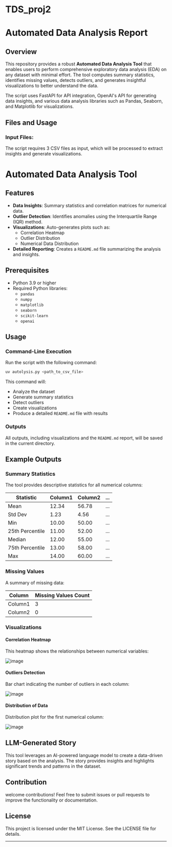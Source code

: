 # TDS_proj2

# Automated Data Analysis Report

## Overview

This repository provides a robust **Automated Data Analysis Tool** that enables users to perform comprehensive exploratory data analysis (EDA) on any dataset with minimal effort. The tool computes summary statistics, identifies missing values, detects outliers, and generates insightful visualizations to better understand the data.

The script uses FastAPI for API integration, OpenAI's API for generating data insights, and various data analysis libraries such as Pandas, Seaborn, and Matplotlib for visualizations.

## Files and Usage

### Input Files:
The script requires 3 CSV files as input, which will be processed to extract insights and generate visualizations. 

# Automated Data Analysis Tool
## Features

- **Data Insights**: Summary statistics and correlation matrices for numerical data.
- **Outlier Detection**: Identifies anomalies using the Interquartile Range (IQR) method.
- **Visualizations**: Auto-generates plots such as:
  - Correlation Heatmap
  - Outlier Distribution
  - Numerical Data Distribution
- **Detailed Reporting**: Creates a `README.md` file summarizing the analysis and insights.

## Prerequisites

- Python 3.9 or higher
- Required Python libraries:
  - `pandas`
  - `numpy`
  - `matplotlib`
  - `seaborn`
  - `scikit-learn`
  - `openai`

## Usage

### Command-Line Execution

Run the script with the following command:

```bash
uv autolysis.py <path_to_csv_file>
```

This command will:
- Analyze the dataset
- Generate summary statistics
- Detect outliers
- Create visualizations
- Produce a detailed `README.md` file with results

### Outputs

All outputs, including visualizations and the `README.md` report, will be saved in the current directory.

## Example Outputs

### Summary Statistics

The tool provides descriptive statistics for all numerical columns:

| Statistic    | Column1 | Column2 | ... |
|--------------|---------|---------|-----|
| Mean         | 12.34   | 56.78   | ... |
| Std Dev      | 1.23    | 4.56    | ... |
| Min          | 10.00   | 50.00   | ... |
| 25th Percentile | 11.00 | 52.00 | ... |
| Median       | 12.00   | 55.00   | ... |
| 75th Percentile | 13.00 | 58.00 | ... |
| Max          | 14.00   | 60.00   | ... |

### Missing Values

A summary of missing data:

| Column       | Missing Values Count |
|--------------|-----------------------|
| Column1      | 3                     |
| Column2      | 0                     |

### Visualizations

#### Correlation Heatmap

This heatmap shows the relationships between numerical variables:

![image](https://github.com/user-attachments/assets/f6c19e22-ac80-40c7-8429-2758735ebb3c)

#### Outliers Detection

Bar chart indicating the number of outliers in each column:

![image](https://github.com/user-attachments/assets/42f930d3-626e-487f-a059-b4e126a35d6d)

#### Distribution of Data

Distribution plot for the first numerical column:

![image](https://github.com/user-attachments/assets/16810839-6737-46ca-a678-5eccacb8bb52)

## LLM-Generated Story

This tool leverages an AI-powered language model to create a data-driven story based on the analysis. The story provides insights and highlights significant trends and patterns in the dataset.

## Contribution
welcome contributions! Feel free to submit issues or pull requests to improve the functionality or documentation.

## License

This project is licensed under the MIT License. See the LICENSE file for details.

---
